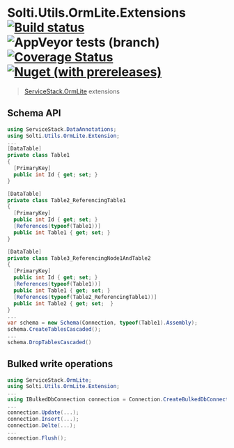 # Solti.Utils.OrmLite.Extensions [![Build status](https://ci.appveyor.com/api/projects/status/vk8y761wbgwtusn4/branch/master?svg=true)](https://ci.appveyor.com/project/Sholtee/ormlite-extensions/branch/master) ![AppVeyor tests (branch)](https://img.shields.io/appveyor/tests/sholtee/ormlite-extensions/master) [![Coverage Status](https://coveralls.io/repos/github/Sholtee/ormlite.extensions/badge.svg?branch=master)](https://coveralls.io/github/Sholtee/ormlite.extensions?branch=master) [![Nuget (with prereleases)](https://img.shields.io/nuget/vpre/solti.utils.ormlite.extensions)](https://www.nuget.org/packages/solti.utils.ormlite.extensions )
> [ServiceStack.OrmLite](https://github.com/ServiceStack/ServiceStack.OrmLite ) extensions

## Schema API
```csharp
using ServiceStack.DataAnnotations;
using Solti.Utils.OrmLite.Extension;
...
[DataTable]
private class Table1
{
  [PrimaryKey]
  public int Id { get; set; }
}

[DataTable]
private class Table2_ReferencingTable1
{
  [PrimaryKey]
  public int Id { get; set; }
  [References(typeof(Table1))]
  public int Table1 { get; set; }
}

[DataTable]
private class Table3_ReferencingNode1AndTable2
{
  [PrimaryKey]
  public int Id { get; set; }
  [References(typeof(Table1))]
  public int Table1 { get; set; }
  [References(typeof(Table2_ReferencingTable1))]
  public int Table2 { get; set;  }
}
...
var schema = new Schema(Connection, typeof(Table1).Assembly);
schema.CreateTablesCascaded();
...
schema.DropTablesCascaded()
```

## Bulked write operations
```csharp
using ServiceStack.OrmLite;
using Solti.Utils.OrmLite.Extension;
...
using IBulkedDbConnection connection = Connection.CreateBulkedDbConnection();
...
connection.Update(...);
connection.Insert(...);
connection.Delte(...);
...
connection.Flush();
```